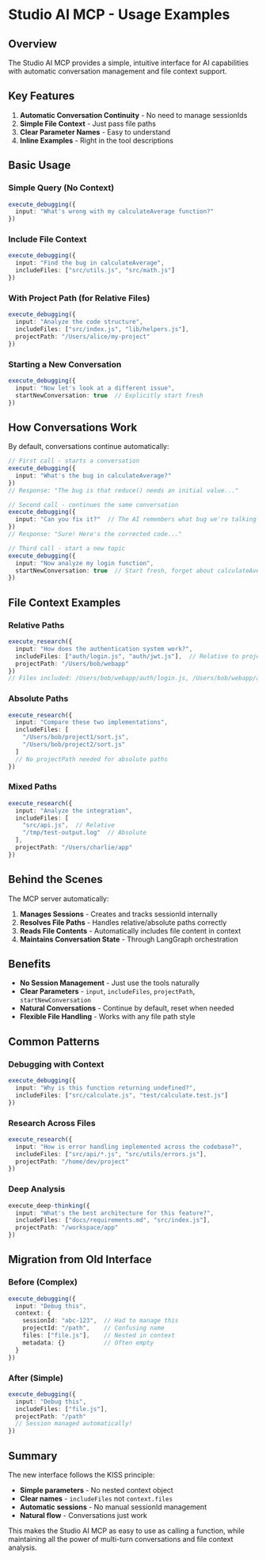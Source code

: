 # Studio AI MCP - Usage Examples

## Overview

The Studio AI MCP provides a simple, intuitive interface for AI capabilities with automatic conversation management and file context support.

## Key Features

1. **Automatic Conversation Continuity** - No need to manage sessionIds
2. **Simple File Context** - Just pass file paths
3. **Clear Parameter Names** - Easy to understand
4. **Inline Examples** - Right in the tool descriptions

## Basic Usage

### Simple Query (No Context)

```typescript
execute_debugging({
  input: "What's wrong with my calculateAverage function?"
})
```

### Include File Context

```typescript
execute_debugging({
  input: "Find the bug in calculateAverage",
  includeFiles: ["src/utils.js", "src/math.js"]
})
```

### With Project Path (for Relative Files)

```typescript
execute_debugging({
  input: "Analyze the code structure",
  includeFiles: ["src/index.js", "lib/helpers.js"],
  projectPath: "/Users/alice/my-project"
})
```

### Starting a New Conversation

```typescript
execute_debugging({
  input: "Now let's look at a different issue",
  startNewConversation: true  // Explicitly start fresh
})
```

## How Conversations Work

By default, conversations continue automatically:

```typescript
// First call - starts a conversation
execute_debugging({
  input: "What's the bug in calculateAverage?"
})
// Response: "The bug is that reduce() needs an initial value..."

// Second call - continues the same conversation
execute_debugging({
  input: "Can you fix it?"  // The AI remembers what bug we're talking about
})
// Response: "Sure! Here's the corrected code..."

// Third call - start a new topic
execute_debugging({
  input: "Now analyze my login function",
  startNewConversation: true  // Start fresh, forget about calculateAverage
})
```

## File Context Examples

### Relative Paths
```typescript
execute_research({
  input: "How does the authentication system work?",
  includeFiles: ["auth/login.js", "auth/jwt.js"],  // Relative to projectPath
  projectPath: "/Users/bob/webapp"
})
// Files included: /Users/bob/webapp/auth/login.js, /Users/bob/webapp/auth/jwt.js
```

### Absolute Paths
```typescript
execute_research({
  input: "Compare these two implementations",
  includeFiles: [
    "/Users/bob/project1/sort.js",
    "/Users/bob/project2/sort.js"
  ]
  // No projectPath needed for absolute paths
})
```

### Mixed Paths
```typescript
execute_research({
  input: "Analyze the integration",
  includeFiles: [
    "src/api.js",  // Relative
    "/tmp/test-output.log"  // Absolute
  ],
  projectPath: "/Users/charlie/app"
})
```

## Behind the Scenes

The MCP server automatically:

1. **Manages Sessions** - Creates and tracks sessionId internally
2. **Resolves File Paths** - Handles relative/absolute paths correctly
3. **Reads File Contents** - Automatically includes file content in context
4. **Maintains Conversation State** - Through LangGraph orchestration

## Benefits

- **No Session Management** - Just use the tools naturally
- **Clear Parameters** - `input`, `includeFiles`, `projectPath`, `startNewConversation`
- **Natural Conversations** - Continue by default, reset when needed
- **Flexible File Handling** - Works with any file path style

## Common Patterns

### Debugging with Context
```typescript
execute_debugging({
  input: "Why is this function returning undefined?",
  includeFiles: ["src/calculate.js", "test/calculate.test.js"]
})
```

### Research Across Files
```typescript
execute_research({
  input: "How is error handling implemented across the codebase?",
  includeFiles: ["src/api/*.js", "src/utils/errors.js"],
  projectPath: "/home/dev/project"
})
```

### Deep Analysis
```typescript
execute_deep-thinking({
  input: "What's the best architecture for this feature?",
  includeFiles: ["docs/requirements.md", "src/index.js"],
  projectPath: "/workspace/app"
})
```

## Migration from Old Interface

### Before (Complex)
```typescript
execute_debugging({
  input: "Debug this",
  context: {
    sessionId: "abc-123",  // Had to manage this
    projectId: "/path",    // Confusing name
    files: ["file.js"],    // Nested in context
    metadata: {}           // Often empty
  }
})
```

### After (Simple)
```typescript
execute_debugging({
  input: "Debug this",
  includeFiles: ["file.js"],
  projectPath: "/path"
  // Session managed automatically!
})
```

## Summary

The new interface follows the KISS principle:
- **Simple parameters** - No nested context object
- **Clear names** - `includeFiles` not `context.files`
- **Automatic sessions** - No manual sessionId management
- **Natural flow** - Conversations just work

This makes the Studio AI MCP as easy to use as calling a function, while maintaining all the power of multi-turn conversations and file context analysis.